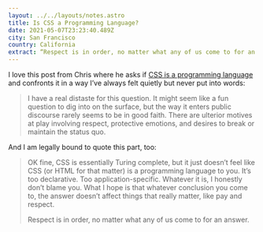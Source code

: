 ```yaml
---
layout: ../../layouts/notes.astro
title: Is CSS a Programming Language?
date: 2021-05-07T23:23:40.489Z
city: San Francisco
country: California
extract: “Respect is in order, no matter what any of us come to for an answer.”
---
```


I love this post from Chris where he asks if [CSS is a programming language](https://css-tricks.com/is-css-a-programming-language/) and confronts it in a way I’ve always felt quietly but never put into words:

> I have a real distaste for this question. It might seem like a fun question to dig into on the surface, but the way it enters public discourse rarely seems to be in good faith. There are ulterior motives at play involving respect, protective emotions, and desires to break or maintain the status quo.

And I am legally bound to quote this part, too:

> OK fine, CSS is essentially Turing complete, but it just doesn’t feel like CSS (or HTML for that matter) is a programming language to you. It’s too declarative. Too application-specific. Whatever it is, I honestly don’t blame you. What I hope is that whatever conclusion you come to, the answer doesn’t affect things that really matter, like pay and respect.
>
> Respect is in order, no matter what any of us come to for an answer.
